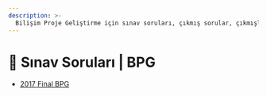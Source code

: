 ```yaml
---
description: >-
  Bilişim Proje Geliştirme için sınav soruları, çıkmış sorular, çıkmışlar, önceki senelerde çıkan sorular
---
```


# 📃 Sınav Soruları \| BPG

<!--YPackage.YGitbookIntegration-tarafından-otomatik-oluşturulmuştur-->

- [2017 Final BPG](2017%20Final%20BPG.pdf)

<!--YPackage.YGitbookIntegration-tarafından-otomatik-oluşturulmuştur-->
